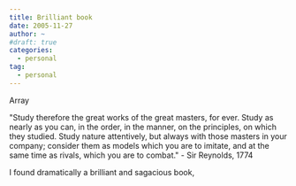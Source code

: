 ```yaml
---
title: Brilliant book
date: 2005-11-27
author: ~
#draft: true
categories:
  - personal
tag:
  - personal
---
```




Array

"Study therefore the great works of the great masters, for ever. Study as nearly as you can, in the order, in the manner, on the principles, on which they studied. Study nature attentively, but always with those masters in your company; consider them as models which you are to imitate, and at the same time as rivals, which you are to combat." - Sir Reynolds, 1774

I found dramatically a brilliant and sagacious book, 



